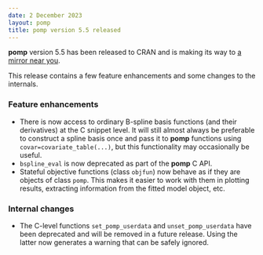```yaml
---
date: 2 December 2023
layout: pomp
title: pomp version 5.5 released
---
```


**pomp** version 5.5 has been released to CRAN and is making its way to [a mirror near you](https://cran.r-project.org/mirrors.html).

This release contains a few feature enhancements and some changes to the internals.

### Feature enhancements

- There is now access to ordinary B-spline basis functions (and their derivatives) at the C snippet level.
  It will still almost always be preferable to construct a spline basis once and pass it to **pomp** functions using `covar=covariate_table(...)`, but this functionality may occasionally be useful.
- `bspline_eval` is now deprecated as part of the **pomp** C API.
- Stateful objective functions (class `objfun`) now behave as if they are objects of class `pomp`.
  This makes it easier to work with them in plotting results, extracting information from the fitted model object, etc.

### Internal changes

- The C-level functions `set_pomp_userdata` and `unset_pomp_userdata` have been deprecated and will be removed in a future release.
  Using the latter now generates a warning that can be safely ignored.
